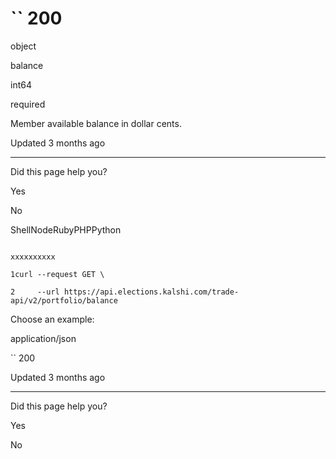 # `` 200

object

balance

int64

required

Member available balance in dollar cents.

Updated 3 months ago

* * *

Did this page help you?

Yes

No

ShellNodeRubyPHPPython

```

xxxxxxxxxx

1curl --request GET \

2     --url https://api.elections.kalshi.com/trade-api/v2/portfolio/balance

```

Choose an example:

application/json

`` 200

Updated 3 months ago

* * *

Did this page help you?

Yes

No